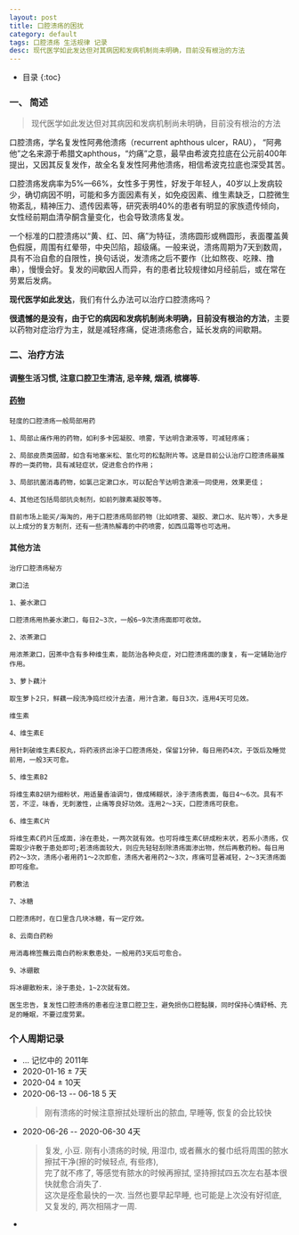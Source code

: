 ```yaml
---
layout: post
title: 口腔溃疡的困扰
category: default
tags: 口腔溃疡 生活规律 记录
desc: 现代医学如此发达但对其病因和发病机制尚未明确，目前没有根治的方法
---
```

* 目录
{:toc}

### 一、 简述
> 现代医学如此发达但对其病因和发病机制尚未明确，目前没有根治的方法  

口腔溃疡，学名复发性阿弗他溃疡（recurrent aphthous ulcer，RAU）， “阿弗他”之名来源于希腊文aphthous，“灼痛”之意，最早由希波克拉底在公元前400年提出，又因其反复发作，故全名复发性阿弗他溃疡，相信希波克拉底也深受其苦。

口腔溃疡发病率为5%—66%，女性多于男性，好发于年轻人，40岁以上发病较少，确切病因不明，可能和多方面因素有关，如免疫因素、维生素缺乏，口腔微生物紊乱，精神压力、遗传因素等，研究表明40%的患者有明显的家族遗传倾向，女性经前期血清孕酮含量变化，也会导致溃疡复发。

一个标准的口腔溃疡以“黄、红、凹、痛”为特征，溃疡圆形或椭圆形，表面覆盖黄色假膜，周围有红晕带，中央凹陷，超级痛。一般来说，溃疡周期为7天到数周，具有不治自愈的自限性，换句话说，发溃疡之后不要作（比如熬夜、吃辣、撸串），慢慢会好。复发的间歇因人而异，有的患者比较规律如月经前后，或在常在劳累后发病。

**现代医学如此发达**，我们有什么办法可以治疗口腔溃疡吗？  

**很遗憾的是没有，由于它的病因和发病机制尚未明确，目前没有根治的方法**，主要以药物对症治疗为主，就是减轻疼痛，促进溃疡愈合，延长发病的间歇期。


### 二、治疗方法  
#### 调整生活习惯, 注意口腔卫生清洁, 忌辛辣, 烟酒, 槟榔等.
#### [药物](http://wsjkw.sh.gov.cn/jthl/20200305/91ef03af0a484a68bc308edd556c6fad.html)
    轻度的口腔溃疡一般局部用药  
    
    1、局部止痛作用的药物，如利多卡因凝胶、喷雾，苄达明含漱液等，可减轻疼痛；  
    
    2、局部皮质类固醇，如含有地塞米松、氢化可的松黏附片等。这是目前公认治疗口腔溃疡最推荐的一类药物，具有减轻症状，促进愈合的作用；  
    
    3、局部抗菌消毒药物，如氯己定漱口水，可以配合苄达明含漱液一同使用，效果更佳；  
    
    4、其他还包括局部抗炎制剂，如前列腺素凝胶等等。  
    
    目前市场上能买/海淘的，用于口腔溃疡局部药物（比如喷雾、凝胶、漱口水、贴片等），大多是以上成分的复方制剂，还有一些清热解毒的中药喷雾，如西瓜霜等也可选用。  
  
#### 其他方法
    治疗口腔溃疡秘方
    
    漱口法
    
    1、姜水漱口
    
    口腔溃疡用热姜水漱口，每日2~3次，一般6~9次溃疡面即可收敛。
    
    2、浓茶漱口
    
    用浓茶漱口，因茶中含有多种维生素，能防治各种炎症，对口腔溃疡面的康复，有一定辅助治疗作用。
    
    3、萝卜藕汁
    
    取生萝卜2只，鲜藕一段洗净捣烂绞汁去渣，用汁含漱，每日3次，连用4天可见效。
    
    维生素
    
    4、维生素E
    
    用针刺破维生素E胶丸，将药液挤出涂于口腔溃疡处，保留1分钟，每日用药4次，于饭后及睡觉前用，一般3天可愈。
    
    5、维生素B2
    
    将维生素B2研为细粉状，用适量香油调匀，做成稀糊状，涂于溃疡表面，每日4～6次。具有不苦，不涩，味香，无刺激性，止痛等良好功效。连用2～3天，口腔溃疡可获愈。
    
    6、维生素C片
    
    将维生素C药片压成面，涂在患处，一两次就有效。也可将维生素C研成粉末状，若系小溃疡，仅需取少许敷于患处即可;若溃疡面较大，则应先轻轻刮除溃疡面渗出物，然后再敷药粉。每日用药2～3次，溃疡小者用药1～2次即愈，溃疡大者用药2～3次，疼痛可显著减轻，2～3天溃疡面即可痊愈。
    
    药敷法
    
    7、冰糖
    
    口腔溃疡时，在口里含几块冰糖，有一定疗效。
    
    8、云南白药粉
    
    用消毒棉签蘸云南白药粉末敷患处，一般用药3天后可愈合。
    
    9、冰硼散
    
    将冰硼散粉末，涂于患处，1~2次就有效。
    
    医生忠告，复发性口腔溃疡的患者应注意口腔卫生，避免损伤口腔黏膜，同时保持心情舒畅、充足的睡眠，不要过度劳累。

### 个人周期记录
- ... 记忆中的 2011年
- 2020-01-16 ± 7天  
- 2020-04 ± 10天  
- 2020-06-13 -- 06-18  5 天
    > 刚有溃疡的时候注意擦拭处理析出的脓血, 早睡等, 恢复的会比较快  
- 2020-06-26 -- 2020-06-30 4天
    > 复发, 小豆. 刚有小溃疡的时候, 用湿巾, 或者蘸水的餐巾纸将周围的脓水擦拭干净(擦的时候轻点, 有些疼),  
    > 完了就不疼了, 等感觉有脓水的时候再擦拭, 坚持擦拭四五次左右基本很快就愈合消失了.  
    > 这次是痊愈最快的一次. 当然也要早起早睡, 也可能是上次没有好彻底, 又复发的, 两次相隔才一周.  
- 




